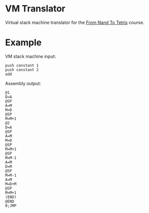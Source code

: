 # VM Translator
Virtual stack machine translator for the [From Nand To Tetris](https://www.nand2tetris.org/course) course.

# Example

VM stack machine input:
```
push constant 1
push constant 2
add
```

Assembly output:
```
@1
D=A
@SP
A=M
M=D
@SP
M=M+1
@2
D=A
@SP
A=M
M=D
@SP
M=M+1
@SP
M=M-1
A=M
D=M
@SP
M=M-1
A=M
M=D+M
@SP
M=M+1
(END)
@END
0;JMP

```
